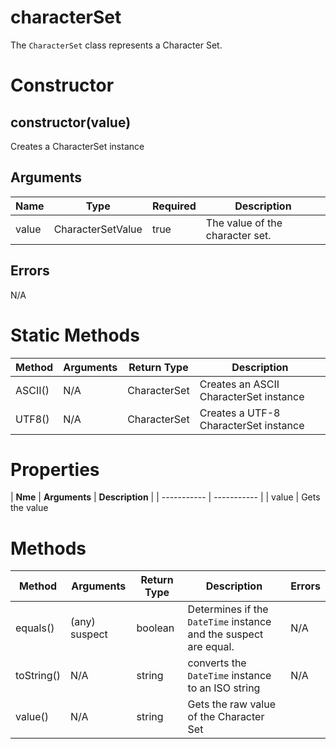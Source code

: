 # characterSet
The `CharacterSet` class represents a Character Set.

# Constructor
## constructor(value)
Creates a CharacterSet instance

## Arguments
| **Name** | **Type** | **Required** | **Description** |
| ----------- | ----------- | ----------- | ----------- |
| value | CharacterSetValue | true | The value of the character set. |

## Errors
N/A


# Static Methods
| **Method** | **Arguments** | **Return Type** | **Description** |
| ----------- | ----------- | ----------- | ----------- |
| ASCII() | N/A | CharacterSet | Creates an ASCII CharacterSet instance |
| UTF8() | N/A | CharacterSet | Creates a UTF-8 CharacterSet instance |

# Properties
| **Nme** | **Arguments** | **Description** |
| ----------- | ----------- |
| value | Gets the value

# Methods
| **Method** | **Arguments** | **Return Type** | **Description** | **Errors** |
| ----------- | ----------- | ----------- | ----------- | ----------- |
| equals() | (any) suspect | boolean | Determines if the `DateTime` instance and the suspect are equal. | N/A |
| toString() | N/A | string | converts the `DateTime` instance to an ISO string | N/A |
| value() | N/A | string | Gets the raw value of the Character Set |